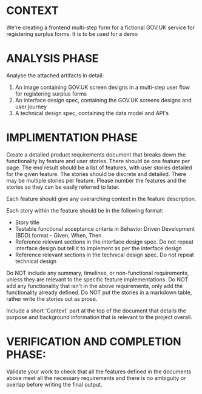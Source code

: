 # CONTEXT

We're creating a frontend multi-step form for a fictional GOV.UK service for registering surplus forms. It is to be used for a demo

# ANALYSIS PHASE

Analyse the attached artifacts in detail:

1. An image containing GOV.UK screen designs in a multi-step user flow for registering surplus forms
2. An interface design spec, containing the GOV.UK screens designs and user journey
3. A technical design spec, containing the data model and API's

# IMPLIMENTATION PHASE

Create a detailed product requirements document that breaks down the functionality by feature and user stories.  There should be one feature per page. The end result should be a list of features, with user stories detailed for the given feature. The stories should be discrete and detailed.  There may be multiple stories per feature.   Please number the features and the stories so they can be easily referred to later.

Each feature should give any overarching context in the feature description.

Each story within the feature should be in the following format:

* Story title
* Testable functional acceptance criteria in Behavior Driven Development (BDD) format - Given, When, Then
* Reference relevant sections in the interface design spec. Do not repeat interface design but tell it to implement as per the interface design
* Reference relevant sections in the technical design spec. Do not repeat technical design


Do NOT include any summary, timelines, or non-functional requirements, unless they are relevant to the specific feature implementations.
Do NOT add any functionality that isn't in the above requirements, only add the functionality already defined.
Do NOT put the stories in a markdown table, rather write the stories out as prose.

Include a short 'Context' part at the top of the document that details the purpose and background information that is relevant to the project overall.

# VERIFICATION AND COMPLETION PHASE:
Validate your work to check that all the features defined in the documents above meet all the necessary requirements and there is no ambiguity or overlap before writing the final output.
